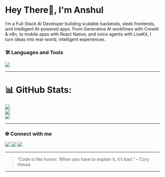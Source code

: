 <h1>Hey There👋, I'm Anshul </h1>

I’m a Full-Stack AI Developer building scalable backends, sleek frontends, and intelligent AI-powered apps. From Generative AI workflows with CrewAI & n8n, to mobile apps with React Native, and voice agents with LiveKit, I turn ideas into real-world, intelligent experiences.

### 🛠️ Languages and Tools

<p>
  <img src="https://skillicons.dev/icons?i=js,ts,react,nextjs,nodejs,express,ubuntu,python,fastapi,tailwind,figma,git,docker,mongodb,postgres,postman,pnpm" />
</p>

---

# 📊 GitHub Stats:
![](https://github-readme-stats.vercel.app/api?username=anshulkardam&theme=gotham&hide_border=true&include_all_commits=true&count_private=true)<br/>
![](https://nirzak-streak-stats.vercel.app/?user=anshulkardam&theme=gotham&hide_border=true)<br/>
![](https://github-readme-stats.vercel.app/api/top-langs/?username=anshulkardam&theme=gotham&hide_border=true&include_all_commits=true&count_private=true&layout=compact)

---

### 🌐 Connect with me

<p>
  <a href="https://your-portfolio.com" target="_blank"><img src="https://img.shields.io/badge/Portfolio-000?style=for-the-badge&logo=vercel&logoColor=white" /></a>
  <a href="https://linkedin.com/in/your-linkedin" target="_blank"><img src="https://img.shields.io/badge/LinkedIn-0A66C2?style=for-the-badge&logo=linkedin&logoColor=white" /></a>
  <a href="mailto:your.email@example.com"><img src="https://img.shields.io/badge/Email-D14836?style=for-the-badge&logo=gmail&logoColor=white" /></a>
</p>

---

> “Code is like humor. When you have to explain it, it’s bad.” – Cory House

---

